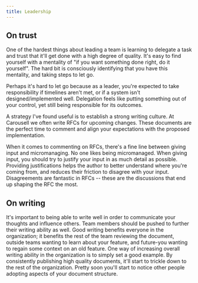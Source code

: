 ```yaml
---
title: Leadership
---
```


## On trust

One of the hardest things about leading a team is learning to delegate a task
and trust that it'll get done with a high degree of quality. It's easy to find
yourself with a mentality of "if you want something done right, do it
yourself". The hard bit is consciously identifying that you have this
mentality, and taking steps to let go.

Perhaps it's hard to let go because as a leader, you're expected to take
responsibility if timelines aren't met, or if a system isn't
designed/implemented well. Delegation feels like putting something out of your
control, yet still being responsible for its outcomes.

A strategy I've found useful is to establish a strong writing culture. At
Carousell we often write RFCs for upcoming changes. These documents are the
perfect time to comment and align your expectations with the proposed
implementation.

When it comes to commenting on RFCs, there's a fine line between giving input
and micromanaging. No one likes being micromanaged. When giving input, you
should try to justify your input in as much detail as possible. Providing
justifications helps the author to better understand where you're coming from,
and reduces their friction to disagree with your input. Disagreements are
fantastic in RFCs -- these are the discussions that end up shaping the RFC the
most.

## On writing

It's important to being able to write well in order to communicate your
thoughts and influence others. Team members should be pushed to further their
writing ability as well. Good writing benefits everyone in the organization; it
benefits the rest of the team reviewing the document, outside teams wanting to
learn about your feature, and future-you wanting to regain some context on an
old feature. One way of increasing overall writing ability in the organization
is to simply set a good example. By consistently publishing high quality
documents, it'll start to trickle down to the rest of the organization. Pretty
soon you'll start to notice other people adopting aspects of your document
structure.
